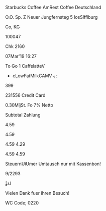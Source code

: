 Starbucks Coffee
AmRest Coffee Deutschland

O.O.
Sp. Z
Neuer Jungfernsteg 5
losSlfflburg

Co, KG

100047

Chk 2160

07Mar'19 16:27

To Go
1  CaffelatteV

+ cLowFatMilkCAMV
ة;

399

231556
Credit  Card

0.30MîjSt. Fo  7%
Netto

Subtotal
Zahlung

4.59

4.59

4.59
4.29

4.59
4.59

SteuernUiUmer
Umtausch  nur  mit  Kassenbon!

9/2293

ًاةؤ

Vielen  Dank  fuer  ihren  Besuch!

WC  Code;  0220

